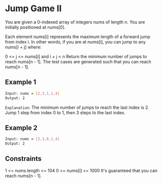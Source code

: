 # Jump Game II

You are given a 0-indexed array of integers nums of length n. You are initially positioned at nums[0].

Each element nums[i] represents the maximum length of a forward jump from index i. In other words, if you are at nums[i], you can jump to any nums[i + j] where:

0 <= j <= nums[i] and
i + j < n
Return the minimum number of jumps to reach nums[n - 1]. The test cases are generated such that you can reach nums[n - 1].

## Example 1

```bash
Input: nums = [2,3,1,1,4]
Output: 2
```

`Explanation`: The minimum number of jumps to reach the last index is 2. Jump 1 step from index 0 to 1, then 3 steps to the last index.

## Example 2

```bash
Input: nums = [2,3,0,1,4]
Output: 2
```

## Constraints

1 <= nums.length <= 104
0 <= nums[i] <= 1000
It's guaranteed that you can reach nums[n - 1].

